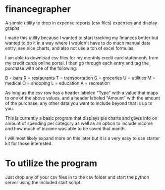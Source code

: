 # financegrapher
A simple utility to drop in expense reports (csv files) expenses and display graphs

I made this utility because I wanted to start tracking my finances better but wanted to do it in a way where I wouldn't have to do much manual data entry, see nice charts, and also not use a ton of excel formulas.

I am able to download csv files for my monthly credit card statements from my credit cards online portal. I then go through each entry and tag the purchase with one of the following:

B = bars
R = restaurants
T = transportation
G = groceries
U = utilities
M = medical
O = shopping
L = education
A = recreation

As long as the csv row has a header labeled "Type" with a value that maps to one of the above values, and a header labeled "Amount" with the amount of the purchase, any other data you want to include beyond that is up to you.

This is currently a basic program that displays pie charts and gives info on amount of spending per category as well as an option to include income and how much of income was able to be saved that month.

I will most likely expand more on this later but it is a very easy to use starter kit for those interested.

# To utilize the program

Just drop any of your csv files in to the csv folder and start the python server using the included start script.

